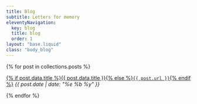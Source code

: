```yaml
---
title: Blog
subtitle: Letters for memory
eleventyNavigation:
  key: blog
  title: blog
  order: 1
layout: "base.liquid"
class: "body_blog"
---
```

<div>
  {% for post in collections.posts %}
  <p>
    <a href="{{ post.url }}">{% if post.data.title %}{{ post.data.title }}{% else %}<code>{{ post.url }}</code>{% endif %}</a>
    <i class="book-author">{{ post.date | date: "%e %b %y"  }}</i>
  </p>
  {% endfor %}
</div>
